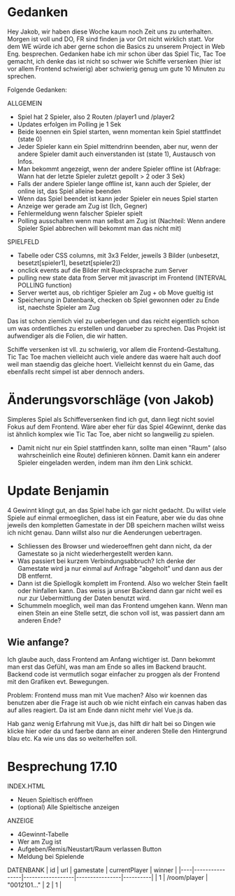 
# Gedanken

Hey Jakob, wir haben diese Woche kaum noch Zeit uns zu unterhalten. Morgen ist voll und DO, FR sind finden ja vor Ort nicht wirklich statt. Vor dem WE würde ich aber gerne schon die Basics zu unserem Project in Web Eng. besprechen. Gedanken habe ich mir schon über das Spiel Tic, Tac Toe gemacht, ich denke das ist nicht so schwer wie Schiffe versenken (hier ist vor allem Frontend schwierig) aber schwierig genug um gute 10 Minuten zu sprechen.

Folgende Gedanken:

ALLGEMEIN
- Spiel hat 2 Spieler, also 2 Routen /player1 und /player2
- Updates erfolgen im Polling je 1 Sek
- Beide koennen ein Spiel starten, wenn momentan kein Spiel stattfindet (state 0)
- Jeder Spieler kann ein Spiel mittendrinn beenden, aber nur, wenn der andere Spieler damit auch einverstanden ist (state 1), Austausch von Infos.
- Man bekommt angezeigt, wenn der andere Spieler offline ist (Abfrage: Wann hat der letzte Spieler zuletzt gepollt > 2 oder 3 Sek)
- Falls der andere Spieler lange offline ist, kann auch der Spieler, der online ist, das Spiel alleine beenden
- Wenn das Spiel beendet ist kann jeder Spieler ein neues Spiel starten
- Anzeige wer gerade am Zug ist (Ich, Gegner)
- Fehlermeldung wenn falscher Spieler spielt
- Polling ausschalten wenn man selbst am Zug ist (Nachteil: Wenn andere Spieler Spiel abbrechen will bekommt man das nicht mit)

SPIELFELD
- Tabelle oder CSS columns, mit 3x3 Felder, jeweils 3 Bilder (unbesetzt, besetzt[spieler1], besetzt[spieler2])
- onclick events auf die Bilder mit Ruecksprache zum Server
- pulling new state data from Server mit javascript im Frontend (INTERVAL POLLING function)
- Server wertet aus, ob richtiger Spieler am Zug + ob Move gueltig ist
- Speicherung in Datenbank, checken ob Spiel gewonnen oder zu Ende ist, naechste Spieler am Zug


Das ist schon ziemlich viel zu ueberlegen und das reicht eigentlich schon um was ordentliches zu erstellen und darueber zu sprechen. Das Projekt ist aufwendiger als die Folien, die wir hatten.

Schiffe versenken ist vll. zu schwierig, vor allem die Frontend-Gestaltung. Tic Tac Toe machen vielleicht auch viele andere das waere halt auch doof weil man staendig das gleiche hoert. Vielleicht kennst du ein Game, das ebenfalls recht simpel ist aber dennoch anders.

# Änderungsvorschläge (von Jakob)

Simpleres Spiel als Schiffeversenken find ich gut, dann liegt nicht soviel Fokus auf dem Frontend.
Wäre aber eher für das Spiel 4Gewinnt, denke das ist ähnlich komplex wie Tic Tac Toe, aber nicht so langweilig zu spielen.

- Damit nicht nur ein Spiel stattfinden kann, sollte man einen "Raum" (also wahrscheinlich eine Route) definieren können. Damit kann ein anderer Spieler eingeladen werden, indem man ihm den Link schickt.

# Update Benjamin

4 Gewinnt klingt gut, an das Spiel habe ich gar nicht gedacht. Du willst viele Spiele auf einmal ermoeglichen, dass ist ein Feature, aber wie du das ohne jeweils den kompletten Gamestate in der DB speichern machen willst weiss ich nicht genau. Dann willst also nur die Aenderungen uebertragen.

- Schliessen des Browser und wiederoeffnen geht dann nicht, da der Gamestate so ja nicht wiederhergestellt werden kann.
- Was passiert bei kurzem Verbindungsabbruch? Ich denke der Gamestate wird ja nur einmal auf Anfrage "abgeholt" und dann aus der DB entfernt.
- Dann ist die Spiellogik komplett im Frontend. Also wo welcher Stein faellt oder hinfallen kann. Das weiss ja unser Backend dann gar nicht weil es nur zur Uebermittlung der Daten benutzt wird.
- Schummeln moeglich, weil man das Frontend umgehen kann. Wenn man einen Stein an eine Stelle setzt, die schon voll ist, was passiert dann am anderen Ende?

## Wie anfange?

Ich glaube auch, dass Frontend am Anfang wichtiger ist. Dann bekommt man erst das Gefühl, was man am Ende so alles im Backend braucht. Backend code ist vermutlich sogar einfacher zu proggen als der Frontend mit den Grafiken evt. Bewegungen.

Problem: Frontend muss man mit Vue machen? Also wir koennen das benutzen aber die Frage ist auch ob wie nicht einfach ein canvas haben das auf alles reagiert. Da ist am Ende dann nicht mehr viel Vue.js da.

Hab ganz wenig Erfahrung mit Vue.js, das hilft dir halt bei so Dingen wie klicke hier oder da und faerbe dann an einer anderen Stelle den Hintergrund blau etc. Ka wie uns das so weiterhelfen soll. 

# Besprechung 17.10

INDEX.HTML
- Neuen Spieltisch eröffnen
- (optional) Alle Spieltische anzeigen

ANZEIGE
- 4Gewinnt-Tabelle
- Wer am Zug ist
- Aufgeben/Remis/Neustart/Raum verlassen Button
- Meldung bei Spielende

DATENBANK
| id |      url       |    gamestate     |  currentPlayer |  winner  |
|----|----------------|------------------|----------------|----------|
| 1  | /room/player   | "0012101..."     |      2         |     1    |

